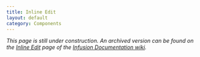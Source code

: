 ```yaml
---
title: Inline Edit
layout: default
category: Components
---
```


_This page is still under construction. An archived version can be found on the [Inline
Edit](http://wiki.fluidproject.org/display/docs/Inline+Edit) page of the [Infusion Documentation
wiki](http://wiki.fluidproject.org/display/docs/Infusion+Documentation)._
